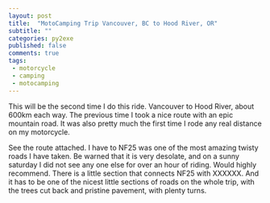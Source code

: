 ```yaml
---
layout: post
title:  "MotoCamping Trip Vancouver, BC to Hood River, OR"
subtitle: ""
categories: py2exe
published: false
comments: true
tags:
 - motorcycle
 - camping
 - motocamping
---
```


This will be the second time I do this ride. Vancouver to Hood River, about 600km each way. The previous time I took a nice route with an epic mountain road. It was also pretty much the first time I rode any real distance on my motorcycle.

See the route attached. I have to NF25 was one of the most amazing twisty roads I have taken. Be warned that it is very desolate, and on a sunny saturday I did not see any one else for over an hour of riding. Would highly recommend. There is a little section that connects NF25 with XXXXXX. And it has to be one of the nicest little sections of roads on the whole trip, with the trees cut back and pristine pavement, with plenty turns.